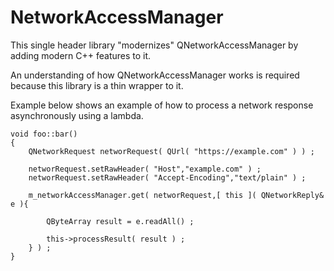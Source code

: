 NetworkAccessManager
====================

This single header library "modernizes" QNetworkAccessManager by
adding modern C++ features to it.

An understanding of how QNetworkAccessManager works is required because
this library is a thin wrapper to it.

Example below shows an example of how to process a network response asynchronously
using a lambda.

```
void foo::bar()
{
	QNetworkRequest networRequest( QUrl( "https://example.com" ) ) ;

	networRequest.setRawHeader( "Host","example.com" ) ;
	networRequest.setRawHeader( "Accept-Encoding","text/plain" ) ;

	m_networkAccessManager.get( networRequest,[ this ]( QNetworkReply& e ){

		QByteArray result = e.readAll() ;

		this->processResult( result ) ;
	} ) ;
}

```
